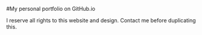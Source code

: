 #My personal portfolio on GitHub.io 

I reserve all rights to this website and design. Contact me before duplicating this. 
